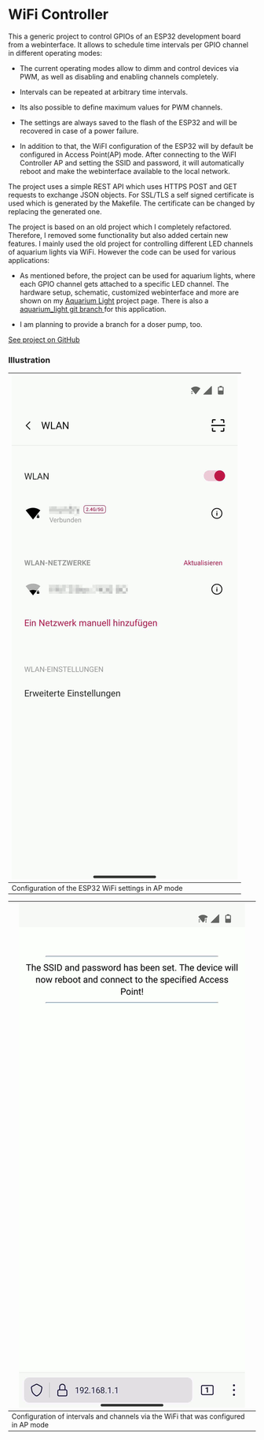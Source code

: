 
# WiFi Controller

This a generic project to control GPIOs of an ESP32 development board from a webinterface. It allows to schedule time intervals per GPIO channel in different operating modes: 

- The current operating modes allow to dimm and control devices via PWM, as well as disabling and enabling channels completely. 

- Intervals can be repeated at arbitrary time intervals. 

- Its also possible to define maximum values for PWM channels. 

- The settings are always saved to the flash of the ESP32 and will be recovered in case of a power failure. 

- In addition to that, the WiFI configuration of the ESP32 will by default be configured in Access Point(AP) mode. After connecting to the WiFI Controller AP and setting the SSID and password, it will automatically reboot and make the webinterface available to the local network. 

The project uses a simple REST API which uses HTTPS POST and GET requests to exchange JSON objects. For SSL/TLS a self signed certificate is used which is generated by the Makefile. The certificate can be changed by replacing the generated one.   

The project is based on an old project which I completely refactored. Therefore, I removed some functionality but also added certain new features. I mainly used the old project for controlling different LED channels of aquarium lights via WiFi. However the code can be used for various applications: 

- As mentioned before, the project can be used for aquarium lights, where each GPIO channel gets attached to a specific LED channel.  The hardware setup, schematic, customized webinterface and more are shown on my <a href="#/pages/projects/aquarium_light/readme.html">Aquarium Light</a> project page. There is also a [aquarium_light git branch ](https://github.com/lm4552/wifi_controller/tree/aquarium_light) for this application.

- I am planning to provide a branch for a doser pump, too.

[See project on GitHub](https://github.com/lm4552/wifi_controller)

### Illustration
<div>
<div class="img_frame">

|<img src="./gif/configWiFi.gif" class="gif">|
|---|
|Configuration of the ESP32 WiFi settings in AP mode|
</div>
<div class="img_frame">

|<img src="./gif/configChannels.gif" class="gif">|
|---|
|Configuration of intervals and channels via the WiFi that was configured in AP mode|
</div>
</div></br>
